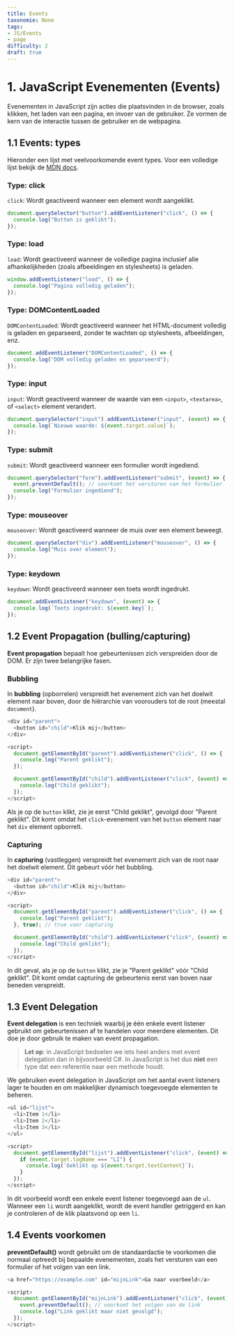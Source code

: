 ```yaml
---
title: Events
taxonomie: None
tags:
- JS/Events
- page
difficulty: 2
draft: true 
---
```


# 1. JavaScript Evenementen (Events)
Evenementen in JavaScript zijn acties die plaatsvinden in de browser, zoals klikken, het laden van een pagina, en invoer van de gebruiker. Ze vormen de kern van de interactie tussen de gebruiker en de webpagina.

## 1.1 Events: types
Hieronder een lijst met veelvoorkomende event types. Voor een volledige lijst bekijk de [MDN docs](https://developer.mozilla.org/en-US/docs/Web/Events).

### Type: click
`click`: Wordt geactiveerd wanneer een element wordt aangeklikt.
```javascript
document.querySelector("button").addEventListener("click", () => {
  console.log("Button is geklikt");
});
```

### Type: load
`load`: Wordt geactiveerd wanneer de volledige pagina inclusief alle afhankelijkheden (zoals afbeeldingen en stylesheets) is geladen.
```javascript
window.addEventListener("load", () => {
  console.log("Pagina volledig geladen");
});
```

### Type: DOMContentLoaded
`DOMContentLoaded`: Wordt geactiveerd wanneer het HTML-document volledig is geladen en geparseerd, zonder te wachten op stylesheets, afbeeldingen, enz.
```javascript
document.addEventListener("DOMContentLoaded", () => {
  console.log("DOM volledig geladen en geparseerd");
});
```

### Type: input
`input`: Wordt geactiveerd wanneer de waarde van een `<input>`, `<textarea>`, of `<select>` element verandert.
```javascript
document.querySelector("input").addEventListener("input", (event) => {
  console.log(`Nieuwe waarde: ${event.target.value}`);
});
```

### Type: submit
`submit`: Wordt geactiveerd wanneer een formulier wordt ingediend.
```javascript
document.querySelector("form").addEventListener("submit", (event) => {
  event.preventDefault(); // voorkomt het versturen van het formulier
  console.log("Formulier ingediend");
});
```

### Type: mouseover
`mouseover`: Wordt geactiveerd wanneer de muis over een element beweegt.
```javascript
document.querySelector("div").addEventListener("mouseover", () => {
  console.log("Muis over element");
});
```

### Type: keydown
`keydown`: Wordt geactiveerd wanneer een toets wordt ingedrukt.
```javascript
document.addEventListener("keydown", (event) => {
  console.log(`Toets ingedrukt: ${event.key}`);
});
```

## 1.2 Event Propagation (bulling/capturing)
**Event propagation** bepaalt hoe gebeurtenissen zich verspreiden door de DOM. Er zijn twee belangrijke fasen.

### Bubbling
In **bubbling** (opborrelen) verspreidt het evenement zich van het doelwit element naar boven, door de hiërarchie van voorouders tot de root (meestal `document`).
```javascript
<div id="parent">
  <button id="child">Klik mij</button>
</div>

<script>
  document.getElementById("parent").addEventListener("click", () => {
    console.log("Parent geklikt");
  });

  document.getElementById("child").addEventListener("click", (event) => {
    console.log("Child geklikt");
  });
</script>
```

Als je op de `button` klikt, zie je eerst "Child geklikt", gevolgd door "Parent geklikt". Dit komt omdat het `click`\-evenement van het `button` element naar het `div` element opborrelt.

### Capturing
In **capturing** (vastleggen) verspreidt het evenement zich van de root naar het doelwit element. Dit gebeurt vóór het bubbling.

```javascript
<div id="parent">
  <button id="child">Klik mij</button>
</div>

<script>
  document.getElementById("parent").addEventListener("click", () => {
    console.log("Parent geklikt");
  }, true); // true voor capturing

  document.getElementById("child").addEventListener("click", (event) => {
    console.log("Child geklikt");
  });
</script>
```

In dit geval, als je op de `button` klikt, zie je "Parent geklikt" vóór "Child geklikt". Dit komt omdat capturing de gebeurtenis eerst van boven naar beneden verspreidt.

## 1.3 Event Delegation
**Event delegation** is een techniek waarbij je één enkele event listener gebruikt om gebeurtenissen af te handelen voor meerdere elementen. Dit doe je door gebruik te maken van event propagation.

> **Let op**: in JavaScript bedoelen we iets heel anders met event delegation dan in bijvoorbeeld C#. In JavaScript is het dus **niet** een type dat een referentie naar een methode houdt.

We gebruiken event delegation in JavaScript om het aantal event listeners lager te houden en om makkelijker dynamisch toegevoegde elementen te beheren.

```javascript
<ul id="lijst">
  <li>Item 1</li>
  <li>Item 2</li>
  <li>Item 3</li>
</ul>

<script>
  document.getElementById("lijst").addEventListener("click", (event) => {
    if (event.target.tagName === "LI") {
      console.log(`Geklikt op ${event.target.textContent}`);
    }
  });
</script>
```

In dit voorbeeld wordt een enkele event listener toegevoegd aan de `ul`. Wanneer een `li` wordt aangeklikt, wordt de event handler getriggerd en kan je controleren of de klik plaatsvond op een `li`.

## 1.4 Events voorkomen
**preventDefault()** wordt gebruikt om de standaardactie te voorkomen die normaal optreedt bij bepaalde evenementen, zoals het versturen van een formulier of het volgen van een link.

```javascript
<a href="https://example.com" id="mijnLink">Ga naar voorbeeld</a>

<script>
  document.getElementById("mijnLink").addEventListener("click", (event) => {
    event.preventDefault(); // voorkomt het volgen van de link
    console.log("Link geklikt maar niet gevolgd");
  });
</script>
```
